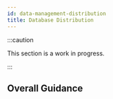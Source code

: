 ```yaml
---
id: data-management-distribution
title: Database Distribution
---
```


:::caution

This section is a work in progress.

:::

## Overall Guidance